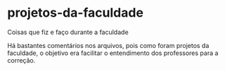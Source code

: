 # projetos-da-faculdade
Coisas que fiz e faço durante a faculdade


Há bastantes comentários nos arquivos, pois como foram projetos da faculdade, o objetivo era facilitar o entendimento dos professores para a correção.
